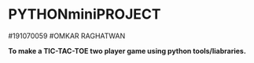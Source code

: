 # PYTHONminiPROJECT
#191070059
#OMKAR RAGHATWAN

**To make a TIC-TAC-TOE two player game using python tools/liabraries.**
